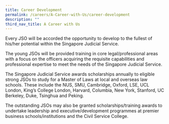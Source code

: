```yaml
---
title: Career Development
permalink: /careers/A-Career-with-Us/career-development
description: ""
third_nav_title: A Career with Us
---
```

Every JSO will be accorded the opportunity to develop to the fullest of his/her potential within the Singapore Judicial Service.

The young JSOs will be provided training in core legal/professional areas with a focus on the officers acquiring the requisite capabilities and professional expertise to meet the needs of the Singapore Judicial Service.

The Singapore Judicial Service awards scholarships annually to eligible strong JSOs to study for a Master of Laws at local and overseas law schools. These include the NUS, SMU, Cambridge, Oxford, LSE, UCL London, King’s College London, Harvard, Columbia, New York, Stanford, UC Berkeley, Duke, Tsinghua and Peking.

The outstanding JSOs may also be granted scholarships/training awards to undertake leadership and executive/development programmes at premier business schools/institutions and the Civil Service College.